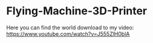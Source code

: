 # Flying-Machine-3D-Printer
Here you can find the world download to my video: https://www.youtube.com/watch?v=J555ZlH0blA
